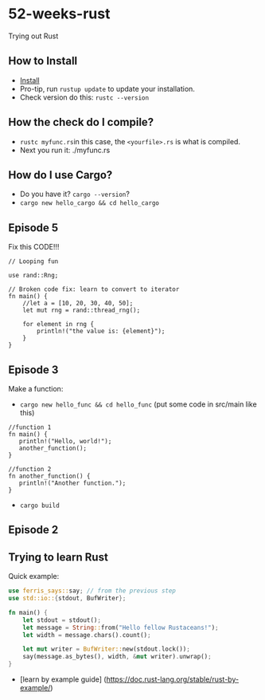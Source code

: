 # 52-weeks-rust
Trying out Rust

## How to Install

* [Install](https://doc.rust-lang.org/book/ch01-01-installation.html)
* Pro-tip, run `rustup update` to update your installation.
* Check version do this: `rustc --version`

## How the check do I compile?

* `rustc myfunc.rs`in this case, the `<yourfile>.rs` is what is compiled.
* Next you run it: ./myfunc.rs

## How do I use Cargo?

* Do you have it? `cargo --version`?
* `cargo new hello_cargo && cd hello_cargo`

## Episode 5

Fix this CODE!!!
```
// Looping fun

use rand::Rng;

// Broken code fix: learn to convert to iterator
fn main() {
    //let a = [10, 20, 30, 40, 50];
    let mut rng = rand::thread_rng();

    for element in rng {
        println!("the value is: {element}");
    }
}

```
## Episode 3
Make a function:

* `cargo new hello_func && cd hello_func` (put some code in src/main like this)
 
 ```
 //function 1
fn main() {
    println!("Hello, world!");
    another_function();
}

//function 2
fn another_function() {
    println!("Another function.");
}
``` 
* `cargo build`

## Episode 2
## Trying to learn Rust

Quick example:
``` rust
use ferris_says::say; // from the previous step
use std::io::{stdout, BufWriter};

fn main() {
    let stdout = stdout();
    let message = String::from("Hello fellow Rustaceans!");
    let width = message.chars().count();

    let mut writer = BufWriter::new(stdout.lock());
    say(message.as_bytes(), width, &mut writer).unwrap();
}

```
* [learn by example guide] (https://doc.rust-lang.org/stable/rust-by-example/)

